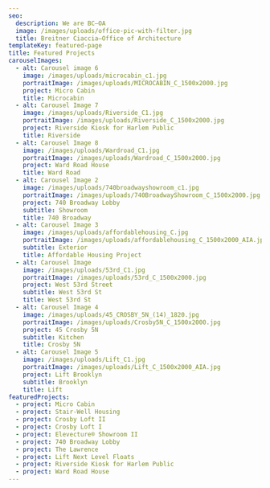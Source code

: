 ```yaml
---
seo:
  description: We are BC–OA
  image: /images/uploads/office-pic-with-filter.jpg
  title: Breitner Ciaccia–Office of Architecture
templateKey: featured-page
title: Featured Projects
carouselImages:
  - alt: Carousel image 6
    image: /images/uploads/microcabin_c1.jpg
    portraitImage: /images/uploads/MICROCABIN_C_1500x2000.jpg
    project: Micro Cabin
    title: Microcabin
  - alt: Carousel Image 7
    image: /images/uploads/Riverside_C1.jpg
    portraitImage: /images/uploads/Riverside_C_1500x2000.jpg
    project: Riverside Kiosk for Harlem Public
    title: Riverside
  - alt: Carousel Image 8
    image: /images/uploads/Wardroad_C1.jpg
    portraitImage: /images/uploads/Wardroad_C_1500x2000.jpg
    project: Ward Road House
    title: Ward Road
  - alt: Carousel Image 2
    image: /images/uploads/740broadwayshowroom_c1.jpg
    portraitImage: /images/uploads/740BroadwayShowroom_C_1500x2000.jpg
    project: 740 Broadway Lobby
    subtitle: Showroom
    title: 740 Broadway
  - alt: Carousel Image 3
    image: /images/uploads/affordablehousing_C.jpg
    portraitImage: /images/uploads/affordablehousing_C_1500x2000_AIA.jpg
    subtitle: Exterior
    title: Affordable Housing Project
  - alt: Carousel Image
    image: /images/uploads/53rd_C1.jpg
    portraitImage: /images/uploads/53rd_C_1500x2000.jpg
    project: West 53rd Street
    subtitle: West 53rd St
    title: West 53rd St
  - alt: Carousel Image 4
    image: /images/uploads/45_CROSBY_5N_(14)_1820.jpg
    portraitImage: /images/uploads/Crosby5N_C_1500x2000.jpg
    project: 45 Crosby 5N
    subtitle: Kitchen
    title: Crosby 5N
  - alt: Carousel Image 5
    image: /images/uploads/Lift_C1.jpg
    portraitImage: /images/uploads/Lift_C_1500x2000_AIA.jpg
    project: Lift Brooklyn
    subtitle: Brooklyn
    title: Lift
featuredProjects:
  - project: Micro Cabin
  - project: Stair-Well Housing
  - project: Crosby Loft II
  - project: Crosby Loft I
  - project: Elevecture® Showroom II
  - project: 740 Broadway Lobby
  - project: The Lawrence
  - project: Lift Next Level Floats
  - project: Riverside Kiosk for Harlem Public
  - project: Ward Road House
---
```


